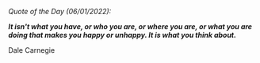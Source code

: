 *Quote of the Day (06/01/2022):*

_**It isn't what you have, or who you are, or where you are, or what you are doing that makes you happy or unhappy. It is what you think about.**_

Dale Carnegie